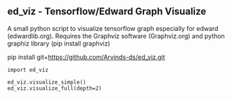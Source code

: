 ## ed_viz - Tensorflow/Edward Graph Visualize 

A small python script to visualize tensorflow graph especially for edward (edwardlib.org).
Requires the Graphviz software (Graphviz.org) and python graphiz library (pip install graphviz)

pip install git+https://github.com/Arvinds-ds/ed_viz.git
```
import ed_viz

ed_viz.visualize_simple()
ed_viz.visualize_full(depth=2)
```

